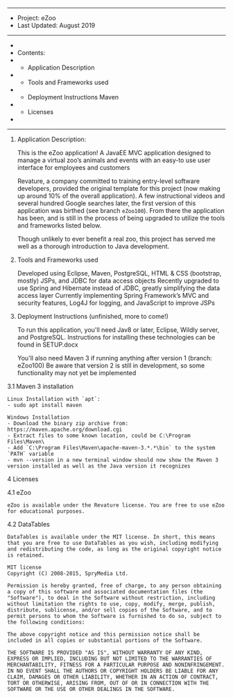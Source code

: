 ***************************************************
* Project: 		eZoo 
* Last Updated: August 2019
***************************************************
*
* Contents:	
*	- Application Description
*	- Tools and Frameworks used
*	- Deployment Instructions
		Maven
* 	- Licenses
*
***************************************************

1.  Application Description: 

	This is the eZoo application!  A JavaEE MVC application designed to manage a virtual zoo’s animals and events with an easy-to use user interface for employees and customers

	Revature, a company committed to training entry-level software developers, provided the original template for this project (now making up around 10% of the overall application).  A few instructional videos and several hundred Google searches later, the first version of this application was birthed (see branch `eZoo100`).  From there the application has been, and is still in the process of being upgraded to utilize the tools and frameworks listed below.

	Though unlikely to ever benefit a real zoo, this project has served me well as a thorough introduction to Java development.


2. Tools and Frameworks used

	Developed using Eclipse, Maven, PostgreSQL, HTML & CSS (bootstrap, mostly) JSPs, and JDBC for data access objects
	Recently upgraded to use Spring and Hibernate instead of JDBC, greatly simplifying the data access layer
	Currently implementing Spring Framework’s MVC and security features, Log4J for logging, and JavaScript to improve JSPs


3. 	Deployment Instructions (unfinished, more to come!)

	To run this application, you'll need Jav8 or later, Eclipse, Wildly server, and PostgreSQL.
		Instructions for installing these technologies can be found in SETUP.docx
		
	You'll also need Maven 3 if running anything after version 1 (branch: eZoo100)
		Be aware that version 2 is still in development, so some functionality may not yet be implemented
			

3.1	Maven 3 installation
	
	Linux Installation with `apt`:
	- sudo apt install maven
	
	Windows Installation
	- Download the binary zip archive from: https://maven.apache.org/download.cgi
	- Extract files to some known location, could be C:\Program Files\Maven\
	- Add `C:\Program Files\Maven\apache-maven-3.*.*\bin` to the system `PATH` variable
	- mvn --version in a new terminal window should now show the Maven 3 version installed as well as the Java version it recognizes


4	Licenses

4.1	eZoo
	
	eZoo is available under the Revature license. You are free to use eZoo for educational purposes.

4.2	DataTables
	
	DataTables is available under the MIT license. In short, this means that you are free to use DataTables as you wish, including modifying and redistributing the code, as long as the original copyright notice is retained.

	MIT license
	Copyright (C) 2008-2015, SpryMedia Ltd.

	Permission is hereby granted, free of charge, to any person obtaining a copy of this software and associated documentation files (the "Software"), to deal in the Software without restriction, including without limitation the rights to use, copy, modify, merge, publish, distribute, sublicense, and/or sell copies of the Software, and to permit persons to whom the Software is furnished to do so, subject to the following conditions:

	The above copyright notice and this permission notice shall be included in all copies or substantial portions of the Software.

	THE SOFTWARE IS PROVIDED "AS IS", WITHOUT WARRANTY OF ANY KIND, EXPRESS OR IMPLIED, INCLUDING BUT NOT LIMITED TO THE WARRANTIES OF MERCHANTABILITY, FITNESS FOR A PARTICULAR PURPOSE AND NONINFRINGEMENT. IN NO EVENT SHALL THE AUTHORS OR COPYRIGHT HOLDERS BE LIABLE FOR ANY CLAIM, DAMAGES OR OTHER LIABILITY, WHETHER IN AN ACTION OF CONTRACT, TORT OR OTHERWISE, ARISING FROM, OUT OF OR IN CONNECTION WITH THE SOFTWARE OR THE USE OR OTHER DEALINGS IN THE SOFTWARE.
